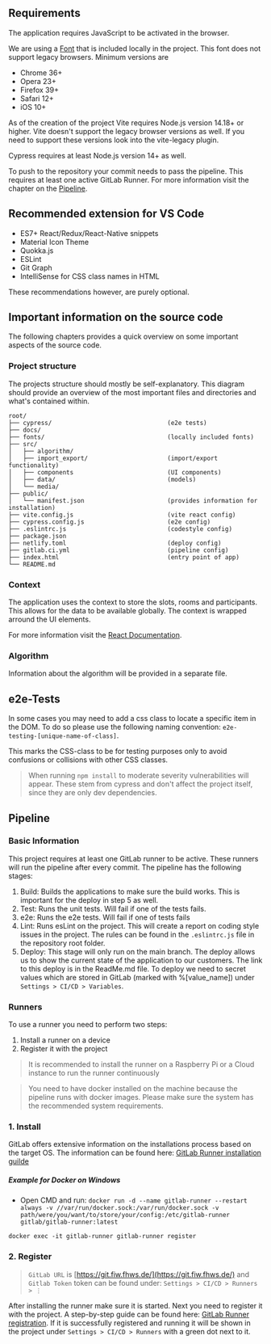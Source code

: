 ## Requirements

The application requires JavaScript to be activated in the browser.

We are using a [Font](fonts/roboto-v30-latin-regular.woff2) that is included locally in the project.
This font does not support legacy browsers. Minimum versions are
- Chrome 36+
- Opera 23+
- Firefox 39+
- Safari 12+
- iOS 10+

As of the creation of the project Vite requires Node.js version
14.18+ or higher. Vite doesn't support the legacy browser versions as well.
If you need to support these versions look into the vite-legacy plugin.

Cypress requires at least Node.js version 14+ as well.

To push to the repository your commit needs to pass the pipeline.
This requires at least one active GitLab Runner. For more information 
visit the chapter on the [Pipeline](#Pipeline).

## Recommended extension for VS Code

- ES7+ React/Redux/React-Native snippets
- Material Icon Theme
- Quokka.js
- ESLint
- Git Graph
- IntelliSense for CSS class names in HTML

These recommendations however, are purely optional.

## Important information on the source code

The following chapters provides a quick overview on some important 
aspects of the source code.

### Project structure

The projects structure should mostly be self-explanatory. This diagram 
should provide an overview of the most important files and directories
and what's contained within.

```
root/
├── cypress/                                (e2e tests)
├── docs/
├── fonts/                                  (locally included fonts)
├── src/
│   ├── algorithm/
│   ├── import_export/                      (import/export functionality)
│   ├── components                          (UI components)
│   ├── data/                               (models)
│   └── media/
├── public/
│   └── manifest.json                       (provides information for installation)
├── vite.config.js                          (vite react config)
├── cypress.config.js                       (e2e config)
├── .eslintrc.js                            (codestyle config)
├── package.json
├── netlify.toml                            (deploy config)
├── gitlab.ci.yml                           (pipeline config)
├── index.html                              (entry point of app)
└── README.md
```

### Context

The application uses the context to store the slots, rooms and participants.
This allows for the data to be available globally. The context is wrapped arround 
the UI elements. 

For more information visit the [React Documentation](https://react.dev/reference/react/createContext).
### Algorithm

Information about the algorithm will be provided in a separate file.

## e2e-Tests

In some cases you may need to add a css class to locate a specific item in the
DOM. To do so please use the following naming convention:
``e2e-testing-[unique-name-of-class]``.

This marks the CSS-class to be for testing purposes only to avoid 
confusions or collisions with other CSS classes.

> When running ``npm install`` to moderate severity vulnerabilities will appear.
> These stem from cypress and don't affect the project itself, since they are only 
> dev dependencies.


## Pipeline

### Basic Information

This project requires at least one GitLab runner to be active.
These runners will run the pipeline after every commit. The pipeline
has the following stages:

1. Build: Builds the applications to make sure the build works. This
is important for the deploy in step 5 as well.
2. Test: Runs the unit tests. Will fail if one of the tests fails.
3. e2e: Runs the e2e tests. Will fail if one of tests fails
4. Lint: Runs esLint on the project. This will create a report on
coding style issues in the project. The rules can be found in the ```.eslintrc.js```
file in the repository root folder.
5. Deploy: This stage will only run on the main branch. The deploy allows us to
show the current state of the application to our customers. The link
to this deploy is in the ReadMe.md file. To deploy we need to secret values which
are stored in GitLab (marked with %[value_name]) under ```Settings > CI/CD > Variables```.

### Runners

To use a runner you need to perform two steps:
1. Install a runner on a device
2. Register it with the project

> It is recommended to install the runner on a Raspberry Pi or a Cloud instance
> to run the runner continuously

> You need to have docker installed on the machine because the pipeline
> runs with docker images. Please make sure the system has the 
> recommended system requirements.

### 1. Install

GitLab offers extensive information on the installations process
based on the target OS. The information can be found here:
[GitLab Runner installation guilde](https://docs.gitlab.com/runner/install/)

##### Example for Docker on Windows
- Open CMD and run:
```docker run -d --name gitlab-runner --restart always -v //var/run/docker.sock:/var/run/docker.sock -v path/were/you/want/to/store/your/config:/etc/gitlab-runner gitlab/gitlab-runner:latest```

```docker exec -it gitlab-runner gitlab-runner register```

### 2. Register

> `GitLab URL` is [https://git.fiw.fhws.de/](https://git.fiw.fhws.de/) and `Gitlab Token` token can be found under:
> `Settings > CI/CD > Runners > ⋮ `

After installing the runner make sure it is started. Next 
you need to register it with the project. A step-by-step guide
can be found here: [GitLab Runner registration](https://docs.gitlab.com/runner/register/index.html).
If it is successfully registered and running it will be shown in
the project under `Settings > CI/CD > Runners` with a green dot
next to it.